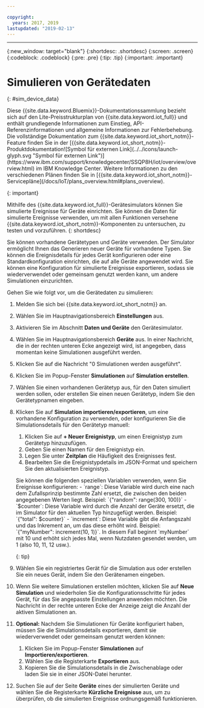 ```yaml
---

copyright:
  years: 2017, 2019
lastupdated: "2019-02-13"
---
```


---

{:new_window: target="blank"}
{:shortdesc: .shortdesc}
{:screen: .screen}
{:codeblock: .codeblock}
{:pre: .pre}
{:tip: .tip}
{:important: .important}


# Simulieren von Gerätedaten
{: #sim_device_data}

<p>Diese {{site.data.keyword.Bluemix}}-Dokumentationssammlung bezieht sich auf den Lite-Preisstrukturplan von {{site.data.keyword.iot_full}} und enthält grundlegende Informationen zum Einstieg, API-Referenzinformationen und allgemeine Informationen zur Fehlerbehebung.
Die vollständige Dokumentation zum {{site.data.keyword.iot_short_notm}}-Feature finden Sie in der [{{site.data.keyword.iot_short_notm}}-Produktdokumentation![Symbol für externen Link](../../icons/launch-glyph.svg "Symbol für externen Link")](https://www.ibm.com/support/knowledgecenter/SSQP8H/iot/overview/overview.html) im IBM Knowledge Center. Weitere Informationen zu den verschiedenen Plänen finden Sie in [{{site.data.keyword.iot_short_notm}}-Servicepläne](/docs/IoT/plans_overview.html#plans_overview).
</p>
{: important}

Mithilfe des {{site.data.keyword.iot_full}}-Gerätesimulators können Sie simulierte Ereignisse für Geräte einrichten. Sie können die Daten für simulierte Ereignisse verwenden, um mit allen Funktionen versehene {{site.data.keyword.iot_short_notm}}-Komponenten zu untersuchen, zu testen und vorzuführen.
{: shortdesc}

Sie können vorhandene Gerätetypen und Geräte verwenden. Der Simulator ermöglicht Ihnen das Generieren neuer Geräte für vorhandene Typen. Sie können die Ereignisdetails für jedes Gerät konfigurieren oder eine Standardkonfiguration einrichten, die auf alle Geräte angewendet wird. Sie können eine Konfiguration für simulierte Ereignisse exportieren, sodass sie wiederverwendet oder gemeinsam genutzt werden kann, um andere Simulationen einzurichten.

Gehen Sie wie folgt vor, um die Gerätedaten zu simulieren:

1. Melden Sie sich bei {{site.data.keyword.iot_short_notm}} an.
2. Wählen Sie im Hauptnavigationsbereich **Einstellungen** aus.
3. Aktivieren Sie im Abschnitt **Daten und Geräte** den Gerätesimulator. 
4. Wählen Sie im Hauptnavigationsbereich **Geräte** aus. In einer Nachricht, die in der rechten unteren Ecke angezeigt wird, ist angegeben, dass momentan keine Simulationen ausgeführt werden.
5. Klicken Sie auf die Nachricht "0 Simulationen werden ausgeführt".
6. Klicken Sie im Popup-Fenster **Simulationen** auf **Simulation erstellen**. 
7. Wählen Sie einen vorhandenen Gerätetyp aus, für den Daten simuliert werden sollen, oder erstellen Sie einen neuen Gerätetyp, indem Sie den Gerätetypnamen eingeben. 
8. Klicken Sie auf **Simulation importieren/exportieren**, um eine vorhandene Konfiguration zu verwenden, oder konfigurieren Sie die Simulationsdetails für den Gerätetyp manuell: 
   1. Klicken Sie auf **+ Neuer Ereignistyp**, um einen Ereignistyp zum Gerätetyp hinzuzufügen. 
   2. Geben Sie einen Namen für den Ereignistyp ein. 
   3. Legen Sie unter **Zeitplan** die Häufigkeit des Ereignisses fest. 
   3. Bearbeiten Sie die Ereignistypdetails im JSON-Format und speichern Sie den aktualisierten Ereignistyp.

   <p> Sie können die folgenden speziellen Variablen verwenden, wenn Sie Ereignisse konfigurieren:  
        - `range`: Diese Variable wird durch eine nach dem Zufallsprinzip bestimmte Zahl ersetzt, die zwischen den beiden angegebenen Werten liegt. Beispiel: `{"random": range(300, 100)}`  
        - `$counter`: Diese Variable wird durch die Anzahl der Geräte ersetzt, die im Simulator für den aktuellen Typ hinzugefügt werden. Beispiel: `{"total": $counter}`  
        - `increment`: Diese Variable gibt die Anfangszahl und das Inkrement an, um das diese erhöht wird. Beispiel: `{"myNumber": increment(10, 1)}`. In diesem Fall beginnt `myNumber` mit 10 und erhöht sich jedes Mal, wenn Nutzdaten gesendet werden, um 1 (also 10, 11, 12 usw.). </p>
   {: tip}

9. Wählen Sie ein registriertes Gerät für die Simulation aus oder erstellen Sie ein neues Gerät, indem Sie den Gerätenamen eingeben. 
10. Wenn Sie weitere Simulationen erstellen möchten, klicken Sie auf **Neue Simulation** und wiederholen Sie die Konfigurationsschritte für jedes Gerät, für das Sie angepasste Einstellungen anwenden möchten. Die Nachricht in der rechte unteren Ecke der Anzeige zeigt die Anzahl der aktiven Simulationen an.
11. **Optional:** Nachdem Sie Simulationen für Geräte konfiguriert haben, müssen Sie die Simulationsdetails exportieren, damit sie wiederverwendet oder gemeinsam genutzt werden können:
    1. Klicken Sie im Popup-Fenster **Simulationen** auf **Importieren/exportieren**.
    2. Wählen Sie die Registerkarte **Exportieren** aus.
    3. Kopieren Sie die Simulationsdetails in die Zwischenablage oder laden Sie sie in einer JSON-Datei herunter.
12. Suchen Sie auf der Seite **Geräte** eines der simulierten Geräte und wählen Sie die Registerkarte **Kürzliche Ereignisse** aus, um zu überprüfen, ob die simulierten Ereignisse ordnungsgemäß funktionieren.
